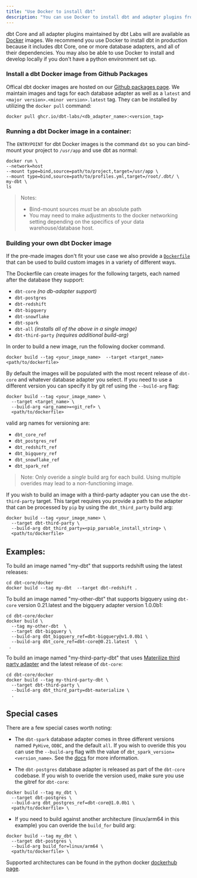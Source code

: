 ```yaml
---
title: "Use Docker to install dbt"
description: "You can use Docker to install dbt and adapter plugins from the command line."
---
```


dbt Core and all adapter plugins maintained by dbt Labs will are available as [Docker](https://docs.docker.com/) images. We recommend you use Docker to install dbt in production because it includes dbt Core, one or more database adapters, and all of their dependencies. You may also be able to use Docker to install and develop locally if you don't have a python environment set up.

### Install a dbt Docker image from Github Packages

Offical dbt docker images are hosted on our [Github packages page](https://github.com/orgs/dbt-labs/packages?visibility=public).  We maintain images and tags for each database adapter as well as a `latest` and `<major version>.<minor version>.latest` tag.  They can be installed by utilizing the `docker pull` command:
```
docker pull ghcr.io/dbt-labs/<db_adapter_name>:<version_tag>
```

### Running a dbt Docker image in a container:
The `ENTRYPOINT` for dbt Docker images is the command `dbt` so you can bind-mount your project to `/usr/app` and use dbt as normal:
```
docker run \
--network=host
--mount type=bind,source=path/to/project,target=/usr/app \
--mount type=bind,source=path/to/profiles.yml,target=/root/.dbt/ \
my-dbt \
ls
```
> Notes: 
> * Bind-mount sources _must_ be an absolute path
> * You may need to make adjustments to the docker networking setting depending on the specifics of your data warehouse/database host.

### Building your own dbt Docker image

If the pre-made images don't fit your use case we also provide a [`Dockerfile`](https://github.com/dbt-labs/dbt-core/blob/main/docker/Dockerfile) that can be used to build custom images in a variety of different ways.

The  Dockerfile can create images for the following targets, each named after the database they support:
* `dbt-core` _(no db-adapter support)_
* `dbt-postgres`
* `dbt-redshift`
* `dbt-bigquery`
* `dbt-snowflake`
* `dbt-spark`
* `dbt-all` _(installs all of the above in a single image)_
* `dbt-third-party` _(requires additional build-arg)_

In order to build a new image, run the following docker command.
```
docker build --tag <your_image_name>  --target <target_name> <path/to/dockerfile>
```
By default the images will be populated with the most recent release of `dbt-core` and whatever database adapter you select.  If you need to use a different version you can specify it by git ref using the `--build-arg` flag:
```
docker build --tag <your_image_name> \
  --target <target_name> \
  --build-arg <arg_name>=<git_ref> \
  <path/to/dockerfile>
```
valid arg names for versioning are:
* `dbt_core_ref`
* `dbt_postgres_ref`
* `dbt_redshift_ref`
* `dbt_bigquery_ref`
* `dbt_snowflake_ref`
* `dbt_spark_ref`

> Note: Only overide a _single_ build arg for each build. Using multiple overides may lead to a non-functioning image.

If you wish to build an image with a third-party adapter you can use the `dbt-third-party` target.  This target requires you provide a path to the adapter that can be processed by `pip` by using the `dbt_third_party` build arg:
```
docker build --tag <your_image_name> \
  --target dbt-third-party \ 
  --build-arg dbt_third_party=<pip_parsable_install_string> \ 
  <path/to/dockerfile>
```

## Examples:
To build an image named "my-dbt" that supports redshift using the latest releases:
```
cd dbt-core/docker
docker build --tag my-dbt  --target dbt-redshift .
```

To build an image named "my-other-dbt" that supports bigquery using `dbt-core` version 0.21.latest and the bigquery adapter version 1.0.0b1:
```
cd dbt-core/docker
docker build \
  --tag my-other-dbt  \
  --target dbt-bigquery \
  --build-arg dbt_bigquery_ref=dbt-bigquery@v1.0.0b1 \
  --build-arg dbt_core_ref=dbt-core@0.21.latest  \
 .
```

To build an image named "my-third-party-dbt" that uses [Materilize third party adapter](https://github.com/MaterializeInc/materialize/tree/main/misc/dbt-materialize) and the latest release of `dbt-core`:
```
cd dbt-core/docker
docker build --tag my-third-party-dbt \
  --target dbt-third-party \
  --build-arg dbt_third_party=dbt-materialize \
  .
```


## Special cases
There are a few special cases worth noting:
* The `dbt-spark` database adapter comes in three different versions named `PyHive`, `ODBC`, and the default `all`.  If you wish to overide this you can use the `--build-arg` flag with the value of `dbt_spark_version=<version_name>`.  See the [docs](https://docs.getdbt.com/reference/warehouse-profiles/spark-profile) for more information.

* The `dbt-postgres` database adapter is released as part of the `dbt-core` codebase.  If you wish to overide the version used, make sure you use the gitref for `dbt-core`: 
```
docker build --tag my_dbt \
  --target dbt-postgres \
  --build-arg dbt_postgres_ref=dbt-core@1.0.0b1 \
  <path/to/dockerfile> \
  ```

* If you need to build against another architecture (linux/arm64 in this example) you can overide the `build_for` build arg:
```
docker build --tag my_dbt \
  --target dbt-postgres \
  --build-arg build_for=linux/arm64 \
  <path/to/dockerfile> \
  ```
Supported architectures can be found in the python docker [dockerhub page](https://hub.docker.com/_/python).
